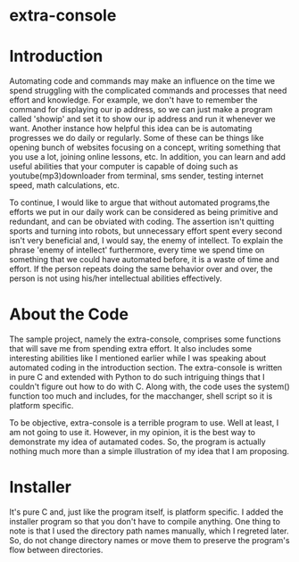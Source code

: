 # extra-console

# Introduction

 Automating code and commands may make an influence on the time we spend struggling with the complicated commands and processes that need effort and knowledge. For example, we don't have to remember the command for displaying our ip address, so we can just make a program called 'showip' and set it to show our ip address and run it whenever we want. Another instance how helpful this idea can be is automating progresses we do daily or regularly. Some of these can be things like opening bunch of websites focusing on a concept, writing something that you use a lot, joining online lessons, etc. In addition, you can learn and add useful abilities that your computer is capable of doing such as youtube(mp3)downloader from terminal, sms sender, testing internet speed, math calculations, etc.

 To continue, I would like to argue that without automated programs,the efforts we put in our daily work can be considered as being primitive and redundant, and can be obviated with coding. The assertion isn't quitting sports and turning into robots, but unnecessary effort spent every second isn't very beneficial and, I would say, the enemy of intellect. To explain the phrase 'enemy of intellect' furthermore, every time we spend time on something that we could have automated before, it is a waste of time and effort. If the person repeats doing the same behavior over and over, the person is not using his/her intellectual abilities effectively.  


# About the Code

 The sample project, namely the extra-console, comprises some functions that will save me from spending extra effort. It also includes some interesting abilities like I mentioned earlier while I was speaking about automated coding in the introduction section. The extra-console is written in pure C and extended with Python to do such intriguing things that I couldn't figure out how to do with C. Along with, the code uses the system() function too much and includes, for the macchanger, shell script so it is platform specific.
 
 To be objective, extra-console is a terrible program to use. Well at least, I am not going to use it. However, in my opinion, it is the best way to demonstrate my idea of autamated codes. So, the program is actually nothing much more than a simple illustration of my idea that I am proposing.  
 
# Installer 

 It's pure C and, just like the program itself, is platform specific. I added the installer program so that you don't have to compile anything. One thing to note is that I used the directory path names manually, which I regreted later. So, do not change directory names or move them to preserve the program's flow between directories.
 


